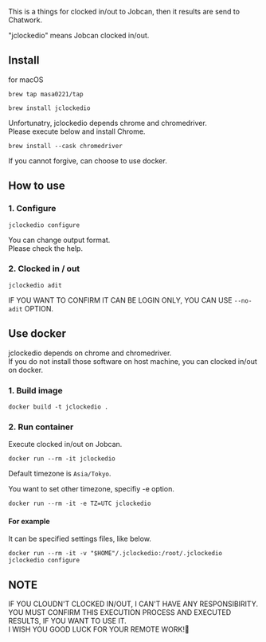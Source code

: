 This is a things for clocked in/out to Jobcan, then it results are send to Chatwork.

"jclockedio" means Jobcan clocked in/out.

## Install
for macOS
```
brew tap masa0221/tap
```

```
brew install jclockedio
```

Unfortunatry, jclockedio depends chrome and chromedriver.  
Please execute below and install Chrome.
```
brew install --cask chromedriver
```
If you cannot forgive, can choose to use docker.


## How to use
### 1. Configure
```
jclockedio configure
```
You can change output format.  
Please check the help.


### 2. Clocked in / out
```
jclockedio adit
```
IF YOU WANT TO CONFIRM IT CAN BE LOGIN ONLY, YOU CAN USE `--no-adit` OPTION.


## Use docker
jclockedio depends on chrome and chromedriver.  
If you do not install those software on host machine, you can clocked in/out on docker.

### 1. Build image
```
docker build -t jclockedio .
```

### 2. Run container
Execute clocked in/out on Jobcan.
```
docker run --rm -it jclockedio
```
Default timezone is `Asia/Tokyo`.

You want to set other timezone, specifiy -e option.
```
docker run --rm -it -e TZ=UTC jclockedio
```

#### For example
It can be specified settings files, like below.
```
docker run --rm -it -v "$HOME"/.jclockedio:/root/.jclockedio jclockedio configure
```


## NOTE
IF YOU CLOUDN'T CLOCKED IN/OUT, I CAN'T HAVE ANY RESPONSIBIRITY.  
YOU MUST CONFIRM THIS EXECUTION PROCESS AND EXECUTED RESULTS, IF YOU WANT TO USE IT.  
I WISH YOU GOOD LUCK FOR YOUR REMOTE WORK!🌸   

